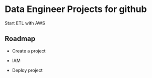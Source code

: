# Data Engineer Projects for github 
Start ETL with AWS 




## Roadmap

- Create a project

- IAM  

- Deploy project


